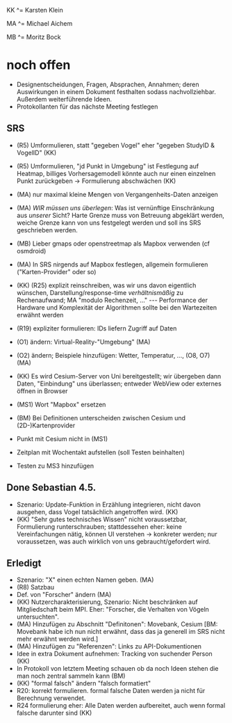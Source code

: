 KK ^= Karsten Klein

MA ^= Michael Aichem

MB ^= Moritz Bock



# noch offen

* Designentscheidungen, Fragen, Absprachen, Annahmen; deren Auswirkungen in einem Dokument festhalten sodass nachvollziehbar. Außerdem weiterführende Ideen.
* Protokollanten für das nächste Meeting festlegen

## SRS




* (R5) Umformulieren, statt "gegeben Vogel" eher "gegeben StudyID & VogelID" (KK)
* (R5) Umformulieren, "jd Punkt in Umgebung" ist Festlegung auf Heatmap, billiges Vorhersagemodell könnte auch nur einen einzelnen Punkt zurückgeben -> Formulierung abschwächen (KK)

* (MA) nur maximal kleine Mengen von Vergangenheits-Daten anzeigen

* (MA) *WIR müssen uns überlegen*: Was ist vernünftige Einschränkung aus *unserer* Sicht? Harte Grenze muss von Betreuung abgeklärt werden, weiche Grenze kann von uns festgelegt werden und soll ins SRS geschrieben werden.

* (MB) Lieber gmaps oder openstreetmap als Mapbox verwenden (cf osmdroid)

* (MA) In SRS nirgends auf Mapbox festlegen, allgemein formulieren ("Karten-Provider" oder so)

* (KK) (R25) explizit reinschreiben, was wir uns davon eigentlich wünschen, Darstellung/response-time *verhältnismäßig* zu Rechenaufwand; MA "modulo Rechenzeit, ..." --- Performance der Hardware und Komplexität der Algorithmen sollte bei den Wartezeiten erwähnt werden

* (R19) expliziter formulieren: IDs liefern Zugriff auf Daten

* (O1) ändern: Virtual-Reality-"Umgebung" (MA)

* (O2) ändern; Beispiele hinzufügen: Wetter, Temperatur, ..., (O8, O7) (MA)

* (KK) Es wird Cesium-Server von Uni bereitgestellt; wir übergeben dann Daten, "Einbindung" uns überlassen; entweder WebView oder externes öffnen in Browser

* (MS1) Wort "Mapbox" ersetzen

* (BM) Bei Definitionen unterscheiden zwischen Cesium und (2D-)Kartenprovider

* Punkt mit Cesium nicht in (MS1)

* Zeitplan mit Wochentakt aufstellen (soll Testen beinhalten)

* Testen zu MS3 hinzufügen



## Done Sebastian 4.5. 
* Szenario: Update-Funktion in Erzählung  integrieren, nicht davon ausgehen, dass Vogel tatsächlich angetroffen wird. (KK)
* (KK) "Sehr gutes technisches Wissen" nicht voraussetzbar, Formulierung runterschrauben; stattdessehen eher: keine Vereinfachungen nätig, können UI verstehen -> konkreter werden; nur voraussetzen, was auch wirklich von uns gebraucht/gefordert wird.



## Erledigt

* Szenario: "X" einen echten Namen geben. (MA)
* (R8) Satzbau
* Def. von "Forscher" ändern (MA)
* (KK) Nutzercharakterisierung, Szenario: Nicht beschränken auf Mitgliedschaft beim MPI. Eher: "Forscher, die Verhalten von Vögeln untersuchten".
* (MA) Hinzufügen zu Abschnitt "Definitonen": Movebank, Cesium [BM: Movebank habe ich nun nicht erwähnt, dass das ja generell im SRS nicht mehr erwähnt werden wird.]
* (MA) Hinzufügen zu "Referenzen": Links zu API-Dokumentionen
* Idee in extra Dokument aufnehmen: Tracking von suchender Person (KK)
* In Protokoll von letztem Meeting schauen ob da noch Ideen stehen die man noch zentral sammeln kann (BM)
* (KK) "formal falsch" ändern "falsch formatiert"
* R20: korrekt formulieren. formal falsche Daten werden ja nicht für Berechnung verwendet.
* R24 formulierung eher: Alle Daten werden aufbereitet, auch wenn formal falsche darunter sind (KK)
